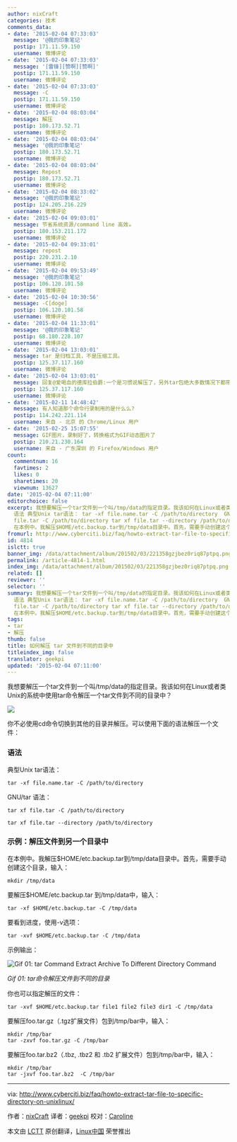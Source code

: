 ```yaml
---
author: nixCraft
categories: 技术
comments_data:
- date: '2015-02-04 07:33:03'
  message: '@我的印象笔记'
  postip: 171.11.59.150
  username: 微博评论
- date: '2015-02-04 07:33:03'
  message: '[雷锋][赞啊][赞啊]'
  postip: 171.11.59.150
  username: 微博评论
- date: '2015-02-04 07:33:03'
  message: -C
  postip: 171.11.59.150
  username: 微博评论
- date: '2015-02-04 08:03:04'
  message: 解压
  postip: 180.173.52.71
  username: 微博评论
- date: '2015-02-04 08:03:04'
  message: '@我的印象笔记'
  postip: 180.173.52.71
  username: 微博评论
- date: '2015-02-04 08:03:04'
  message: Repost
  postip: 180.173.52.71
  username: 微博评论
- date: '2015-02-04 08:33:02'
  message: '@我的印象笔记'
  postip: 124.205.216.229
  username: 微博评论
- date: '2015-02-04 09:03:01'
  message: 节省系统资源/command line 高效☕
  postip: 180.153.211.172
  username: 微博评论
- date: '2015-02-04 09:33:01'
  message: repost
  postip: 220.231.2.10
  username: 微博评论
- date: '2015-02-04 09:53:49'
  message: '@我的印象笔记'
  postip: 106.120.101.58
  username: 微博评论
- date: '2015-02-04 10:30:56'
  message: -C[doge]
  postip: 106.120.101.58
  username: 微博评论
- date: '2015-02-04 11:33:01'
  message: '@我的印象笔记'
  postip: 68.180.228.107
  username: 微博评论
- date: '2015-02-04 13:03:01'
  message: tar 是归档工具，不是压缩工具。
  postip: 125.37.117.160
  username: 微博评论
- date: '2015-02-04 13:03:01'
  message: 回复@爱喝血的德库拉伯爵:一个是习惯说解压了，另外tar包绝大多数情况下都带压缩了。无论如何，谢谢您的指正。[呵呵]
  postip: 125.37.117.160
  username: 微博评论
- date: '2015-02-11 14:48:42'
  message: 有人知道那个命令行录制用的是什么么?
  postip: 114.242.221.114
  username: 来自 - 北京 的 Chrome/Linux 用户
- date: '2015-02-25 15:07:55'
  message: GIF图片，录制好了，转换格式为GIF动态图片了
  postip: 210.21.230.164
  username: 来自 - 广东深圳 的 Firefox/Windows 用户
count:
  commentnum: 16
  favtimes: 2
  likes: 0
  sharetimes: 20
  viewnum: 13627
date: '2015-02-04 07:11:00'
editorchoice: false
excerpt: 我想要解压一个tar文件到一个叫/tmp/data的指定目录。我该如何在Linux或者类Unix的系统中使用tar命令解压一个tar文件到不同的目录中？  你不必使用cd命令切换到其他的目录并解压。可以使用下面的语法解压一个文件：
  语法 典型Unix tar语法： tar -xf file.name.tar -C /path/to/directory  GNU/tar 语法： tar xf
  file.tar -C /path/to/directory tar xf file.tar --directory /path/to/directory  示例：解压文件到另一个目录中
  在本例中。我解压$HOME/etc.backup.tar到/tmp/data目录中。首先，需要手动创建这个目录，输入： mkdir /tmp/
fromurl: http://www.cyberciti.biz/faq/howto-extract-tar-file-to-specific-directory-on-unixlinux/
id: 4814
islctt: true
banner_img: /data/attachment/album/201502/03/221358gzjbez0riq87ptpq.png
permalink: /article-4814-1.html
index_img: /data/attachment/album/201502/03/221358gzjbez0riq87ptpq.png.thumb.jpg
related: []
reviewer: ''
selector: ''
summary: 我想要解压一个tar文件到一个叫/tmp/data的指定目录。我该如何在Linux或者类Unix的系统中使用tar命令解压一个tar文件到不同的目录中？  你不必使用cd命令切换到其他的目录并解压。可以使用下面的语法解压一个文件：
  语法 典型Unix tar语法： tar -xf file.name.tar -C /path/to/directory  GNU/tar 语法： tar xf
  file.tar -C /path/to/directory tar xf file.tar --directory /path/to/directory  示例：解压文件到另一个目录中
  在本例中。我解压$HOME/etc.backup.tar到/tmp/data目录中。首先，需要手动创建这个目录，输入： mkdir /tmp/
tags:
- tar
- 解压
thumb: false
title: 如何解压 tar 文件到不同的目录中
titleindex_img: false
translator: geekpi
updated: '2015-02-04 07:11:00'
---
```


我想要解压一个tar文件到一个叫/tmp/data的指定目录。我该如何在Linux或者类Unix的系统中使用tar命令解压一个tar文件到不同的目录中？


![](/data/attachment/album/201502/03/221358gzjbez0riq87ptpq.png)


你不必使用cd命令切换到其他的目录并解压。可以使用下面的语法解压一个文件：


### 语法


典型Unix tar语法：



```
tar -xf file.name.tar -C /path/to/directory

```

GNU/tar 语法：



```
tar xf file.tar -C /path/to/directory

tar xf file.tar --directory /path/to/directory

```

### 示例：解压文件到另一个目录中


在本例中。我解压$HOME/etc.backup.tar到/tmp/data目录中。首先，需要手动创建这个目录，输入：



```
mkdir /tmp/data

```

要解压$HOME/etc.backup.tar 到/tmp/data中，输入：



```
tar -xf $HOME/etc.backup.tar -C /tmp/data

```

要看到进度，使用-v选项：



```
tar -xvf $HOME/etc.backup.tar -C /tmp/data

```

示例输出：


![Gif 01: tar Command Extract Archive To Different Directory Command](/data/attachment/album/201502/03/221419v9v9dus0s955ucu0.gif)


*Gif 01: tar命令解压文件到不同的目录*


你也可以指定解压的文件：



```
tar -xvf $HOME/etc.backup.tar file1 file2 file3 dir1 -C /tmp/data

```

要解压foo.tar.gz（.tgz扩展文件）包到/tmp/bar中，输入：



```
mkdir /tmp/bar
tar -zxvf foo.tar.gz -C /tmp/bar

```

要解压foo.tar.bz2（.tbz, .tbz2 和 .tb2 扩展文件）包到/tmp/bar中，输入：



```
mkdir /tmp/bar
tar -jxvf foo.tar.bz2  -C /tmp/bar

```



---


via: <http://www.cyberciti.biz/faq/howto-extract-tar-file-to-specific-directory-on-unixlinux/>


作者：[nixCraft](http://www.cyberciti.biz/tips/about-us) 译者：[geekpi](https://github.com/geekpi) 校对：[Caroline](https://github.com/carolinewuyan)


本文由 [LCTT](https://github.com/LCTT/TranslateProject) 原创翻译，[Linux中国](http://linux.cn/) 荣誉推出